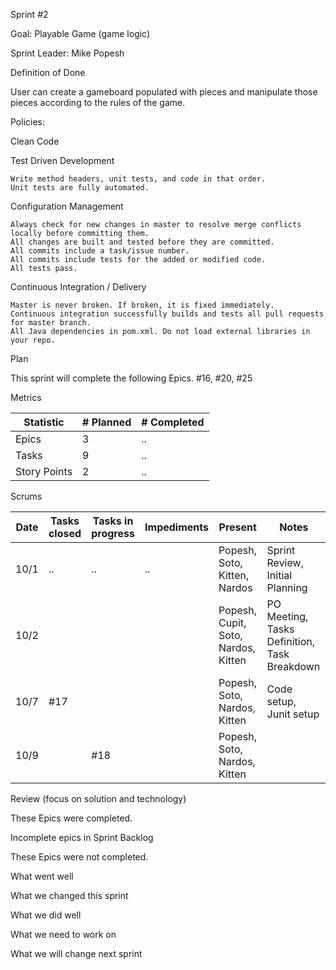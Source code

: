 Sprint #2

Goal: Playable Game (game logic)

Sprint Leader: Mike Popesh

Definition of Done

User can create a gameboard populated with pieces and manipulate those pieces according to the rules of the game.

Policies:

Clean Code


Test Driven Development

    Write method headers, unit tests, and code in that order.
    Unit tests are fully automated.
   
Configuration Management

    Always check for new changes in master to resolve merge conflicts locally before committing them.
    All changes are built and tested before they are committed.
    All commits include a task/issue number.
    All commits include tests for the added or modified code.
    All tests pass.

Continuous Integration / Delivery

    Master is never broken. If broken, it is fixed immediately.
    Continuous integration successfully builds and tests all pull requests for master branch.
    All Java dependencies in pom.xml. Do not load external libraries in your repo.

Plan

This sprint will complete the following Epics.
#16, #20, #25


Metrics

| Statistic |	# Planned |	# Completed |
|---|---|---|
|Epics |3|..|	    
|Tasks |9|..|
|Story Points|2|..|


Scrums

|Date |	Tasks closed |Tasks in progress |	Impediments  | Present   | Notes |
|---|---|---|---|---|---|
|10/1 |   ..  |        ..        |          ..          |  Popesh, Soto, Kitten, Nardos    |  Sprint Review, Initial Planning |
|10/2 ||||Popesh, Cupit, Soto, Nardos, Kitten  | PO Meeting, Tasks Definition, Task Breakdown |
|10/7 |#17|||Popesh, Soto, Nardos, Kitten |Code setup, Junit setup|
|10/9||#18||Popesh, Soto, Nardos, Kitten||

Review (focus on solution and technology)


These Epics were completed.


Incomplete epics in Sprint Backlog

These Epics were not completed.

What went well

What we changed this sprint

What we did well

What we need to work on

What we will change next sprint
